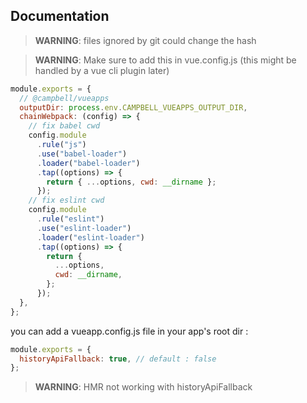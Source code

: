 ## Documentation

> **WARNING**: files ignored by git could change the hash

> **WARNING**: Make sure to add this in vue.config.js (this might be handled by a vue cli plugin later)

```js
module.exports = {
  // @campbell/vueapps
  outputDir: process.env.CAMPBELL_VUEAPPS_OUTPUT_DIR,
  chainWebpack: (config) => {
    // fix babel cwd
    config.module
      .rule("js")
      .use("babel-loader")
      .loader("babel-loader")
      .tap((options) => {
        return { ...options, cwd: __dirname };
      });
    // fix eslint cwd
    config.module
      .rule("eslint")
      .use("eslint-loader")
      .loader("eslint-loader")
      .tap((options) => {
        return {
          ...options,
          cwd: __dirname,
        };
      });
  },
};
```

you can add a vueapp.config.js file
in your app's root dir :

```js
module.exports = {
  historyApiFallback: true, // default : false
};
```

> **WARNING**: HMR not working with historyApiFallback
